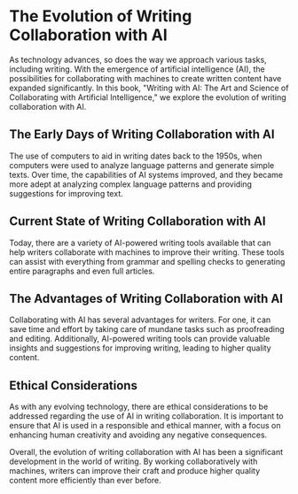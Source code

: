 The Evolution of Writing Collaboration with AI
=======================================================================

As technology advances, so does the way we approach various tasks, including writing. With the emergence of artificial intelligence (AI), the possibilities for collaborating with machines to create written content have expanded significantly. In this book, "Writing with AI: The Art and Science of Collaborating with Artificial Intelligence," we explore the evolution of writing collaboration with AI.

The Early Days of Writing Collaboration with AI
-----------------------------------------------

The use of computers to aid in writing dates back to the 1950s, when computers were used to analyze language patterns and generate simple texts. Over time, the capabilities of AI systems improved, and they became more adept at analyzing complex language patterns and providing suggestions for improving text.

Current State of Writing Collaboration with AI
----------------------------------------------

Today, there are a variety of AI-powered writing tools available that can help writers collaborate with machines to improve their writing. These tools can assist with everything from grammar and spelling checks to generating entire paragraphs and even full articles.

The Advantages of Writing Collaboration with AI
-----------------------------------------------

Collaborating with AI has several advantages for writers. For one, it can save time and effort by taking care of mundane tasks such as proofreading and editing. Additionally, AI-powered writing tools can provide valuable insights and suggestions for improving writing, leading to higher quality content.

Ethical Considerations
----------------------

As with any evolving technology, there are ethical considerations to be addressed regarding the use of AI in writing collaboration. It is important to ensure that AI is used in a responsible and ethical manner, with a focus on enhancing human creativity and avoiding any negative consequences.

Overall, the evolution of writing collaboration with AI has been a significant development in the world of writing. By working collaboratively with machines, writers can improve their craft and produce higher quality content more efficiently than ever before.
